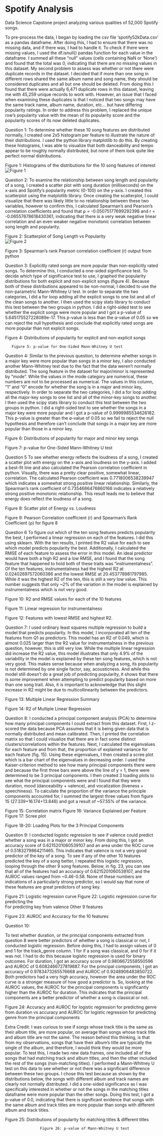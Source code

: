 # Spotify Analysis
Data Science Capstone project analyzing various qualities of 52,000 Spotify songs. 

To pre-process the data, I began by loading the csv file ‘spotify52kData.csv’ as a pandas dataframe. After doing this, I had to ensure that there was no missing data, and if there was, I had to handle it. To check if there were missing values, I used the df.isnull() pandas function for each value in the dataframe. I summed all these “null” values (cells containing NaN or ‘None’) and found that the total was 0, indicating that there are no missing values in this dataset. My second problem to assess was whether or not there were duplicate records in the dataset. I decided that if more than one song in different rows shared the same album name and song name, they should be considered duplicates and all but one should be deleted. From doing this I found that there were actually 6,471 duplicate rows in this dataset, leaving me with 45,259 unique records to work with. However, an issue that I faced when examining these duplicates is that I noticed that two songs may have the same track name, album name, duration, etc… but have differing popularity ratings. In order to address this problem, I replaced the unique row’s popularity value with the mean of its popularity score and the popularity scores of its now deleted duplicates. 

Question 1:
To determine whether these 10 song features are distributed normally, I created one 2x5  histogram per feature to illustrate the nature of their distributions. I used the python library matplotlib to do this. By creating these histograms, I was able to visualize that both danceability and tempo appear to be roughly normally distributed, but none of them look quite like perfect normal distributions. 

Figure 1: Histograms of the distributions for the 10 song features of interest
![Figure 1](./Figures/Figure_1.png)

Question 2: 
To examine the relationship between song length and popularity of a song, I created a scatter plot with song duration (milliseconds) on the x-axis and Spotify’s popularity metric (0-100) on the y-axis. I created this scatterplot using the matplotlib library. Once creating the scatterplot, I could visualize that there was likely little to no relationship between these two variables, however to confirm this, I calculated Spearman’s and Pearson’s correlation coefficients and found that ⍴ = -0.05075177699292398 and  r = -0.06557678618430361, indicating that there is a very weak negative linear correlation and an even weaker negative monotonic correlation between song length and popularity. 

Figure 2: Scatterplot of Song Length vs Popularity  			
![Figure 2](./Figures/Figure_2.png)


Figure 3: Spearman’s rank Pearson correlation coefficient (r) output from python 





	



Question 3: 
Explicitly rated songs are more popular than non-explicitly rated songs. To determine this, I conducted a one-sided significance test. To decide which type of significance test to use, I graphed the popularity distributions for both explicit and non-explicit songs (figure 4). Because both of these distributions appeared to be non-normal, I decided to use the non-parametric Mann-Whitney U test. In order to separate the two categories, I did a for loop adding all the explicit songs to one list and all of the clean songs to another. I then used the scipy stats library to conduct this test between the two groups in python. I did a right-sided test to see whether the explicit songs were more popular and I got a p-value of 5.645175527228089e-17. This p-value is less than the 𝛼-value of  0.05 so we can reject the null hypothesis and conclude that explicitly rated songs are more popular than not explicit songs. 

Figure 4: Distributions of popularity for explicit and non-explicit songs 



       Figure 5: p-value for One-Sided Mann-Whitney U test

Question 4:
Similar to the previous question, to determine whether songs in a major key were more popular than songs in a minor key, I also conducted another Mann-Whitney test due to the fact that the data weren’t normally distributed. The song feature in the dataset for major/minor is represented by “mode”. While the values in the mode category are numerical, these numbers are not to be processed as numerical. The values in this column, “1” and “0” encode for whether the song is in a major and minor key, respectively. In order to separate the two categories, I did a for loop adding all the major-key songs to one list and all of the minor-key songs to another. I then used the scipy stats library to conduct this test between the two groups in python. I did a right-sided test to see whether the songs in a major key were more popular and I got a p-value of 0.9999985534626182. This p-value is greater than the 𝛼-value of 0.05 so we fail to reject the null hypothesis and therefore can’t conclude that songs in a major key are more popular than those in a minor key. 

Figure 6: Distributions of popularity for major and minor key songs 



Figure 7:  p-value for One-Sided Mann-Whitney U test











Question 5
To see whether energy reflects the loudness of a song, I created a scatter plot with energy on the x-axis and loudness on the y-axis. I added a best-fit line and also calculated the Pearson correlation coefficient in python. Visually, there was a pretty clear positive, somewhat linear, correlation. The calculated Pearson coefficient was 0.7718006538239947 which indicates a somewhat strong positive linear relationship. Similarly, the Spearman’s rank coefficient of 0.7354686476860166 indicates a relatively strong positive monotonic relationship. This result leads me to believe that energy does reflect the loudness of a song.

Figure 8: Scatter plot of Energy vs. Loudness  	


Figure 9: Pearson Correlation coefficient (r) and Spearman’s Rank Coefficient (⍴) for figure 8
 
Question 6
To figure out which of the ten song features predicts popularity the best, I performed a linear regression on each of the features. I did this using sklearn. With the ten results, I printed the R2 value for each to see which model predicts popularity the best. Additionally, I calculated the RMSE of each feature  to assess the error in this model. An ideal predictor would have both a high R2 and a low RMSE, and I found that the song feature that happened to hold both of these traits was “instrumentalness”. Of the ten features, instrumentalness had the highest R2 at 0.02402697572060386 and the lowest RMSE at 20.453778981797985. While it was the highest R2 of the ten, this is still a very low value. This number suggests that  only ~2% of the variation in the model is explained by instrumentalness which is not very good. 

Figure 10: R2 and RMSE values for each of the 10 features


Figure 11: Linear regression for instrumentalness

















Figure 12: Features with lowest RMSE and highest R2.


Question 7: 
I used ordinary least squares multiple regression to build a model that predicts popularity. In this model, I incorporated all ten of the features from Q1 as predictors. This model has an R2 of 0.049, which is almost 0.025 larger than the R2 value for instrumentalness in the previous question, however, this is still very low. While the multiple linear regression did increase the R2 value, this model illustrates that only 4.9% of the variability in the model is explained by these ten song features, which is not very good. This makes sense because when analyzing a song, its popularity is not determined by one single factor, say, acousticness. And while this model still doesn’t do a great job of predicting popularity, it shows that there is some improvement when attempting to predict popularity based on more than one song trait. Also, it is important to acknowledge that this slight increase in R2 might be due to multicollinearity between the predictors. 

Figure 13: Multiple Linear Regression Summary 

Figure 14: R2 of Multiple Linear Regression 


Question 8: 
I conducted a principal component analysis (PCA) to determine how many principal components I could extract from this dataset.  First, I z-scored the data because PCA assumes that it is being given data that is normally distributed and mean calibrated. Then, I printed the correlation matrix so that I could visualize that there are in fact some distinct clusters/correlations within the features. Next, I calculated the eigenvalues for each feature and from that, the proportion of explained variance for each feature (fig. 15). Using these eigenvalues, I then created a scree plot which is a bar chart of the eigenvalues in decreasing order. I used the Kaiser-criterion method to see how many principal components there were and because the first three bars were above the line of y = 1, there were determined to be 3 principal components. I then created 3 loading plots to see what the principal components were and I found that they were duration, mood (danceability + valence), and vocalization (liveness + speechiness). To calculate the proportion of the variance the principle components accounted for, I summed the largest three values from figure 15 (27.339+16.174+13.846) and got a result of ~57.55% of the variance. 

Figure 15: Correlation matrix  	     Figure 16: Variance Explained per Feature	    Figure 17: Scree plot














Figure 18-20: Loading Plots for the 3 Principal Components 















Question 9: 
I conducted logistic regression to see if valence could predict whether a song was in a major or minor key. From doing this, I got an accuracy score of 0.6215201060539107 and an area under the ROC curve of 0.5183279864211465. This indicates that valence is not a very good predictor of the key of a song. To see if any of the other 10 features predicted the key of a song better, I repeated this logistic regression, looping through the other 9 song features. Below, in fig. 23, you can see that all of the features had an accuracy of 0.6215201060539107, and the AUROC values ranged from ~0.46-0.58. None of these numbers are indications of a particularly strong predictor, so I would say that none of these features are great predictors of song key. 


Figure 21: Logistic regression curve 		Figure 22: Logistic regression curve for predicting the  
For predicting key from valence                                                        Other 9 features                  










Figure 23: AUROC and Accuracy for the 10 features




















Question 10: 

To test whether duration, or the principal components extracted from question 8 were better predictors of whether a song is classical or not, I conducted logistic regression. Before doing this, I had to assign values of 0 and 1 for the track_genre column. 1 for if a song was classical, and 0 for if it was not. I had to do this because logistic regression is used for binary outcomes. For duration, I got an accuracy score of 0.9806672558550596 and AUROC of 0.6082466727819887. For the principal components, I got an accuracy of 0.9783473265576668 and AUROC of 0.9248906483850722. Both predictors had a very high accuracy, however the area under the ROC curve is a stronger measure of how good a predictor is. So, looking at the AUROC values, the AUROC for the principal components is significantly higher than the AUROC for duration. This indicates that the principal components are a better predictor of whether a song is classical or not. 

Figure 24: Accuracy and AUROC for logistic regression for predicting genre from duration vs accuracy and AUROC for logistic regression for predicting genre from the principal components  




Extra Credit: 
I was curious to see if songs whose track title is the same as their album title, are more popular, on average than songs whose track title and album title are not the same. The reason behind this thinking, is that from my observations, songs that have their album’s title are typically the single of the album, and therefore, I would think they would be more popular. To test this, I made two new data frames, one included all of the songs that had matching track and album titles, and then the other included the rest of the songs (non-matching titles). I performed a Mann-Whitney U test on this data to see whether or not there was a significant difference between these two groups. I chose this test because as shown by the distributions below, the songs with different album and track names are clearly not normally distributed. I did a one-sided significance as I was specifically interested in whether or not the songs in the matching titles dataframe were more popular than the other songs. Doing this test, I got a p-value of 0.0, indicating that there is significant evidence that songs with the same album and track titles are more popular than songs with different album and track titles. 

Figure 25: Distributions of popularity for matching titles & different titles


                    Figure 26: p-value of Mann-Whitney U test 


